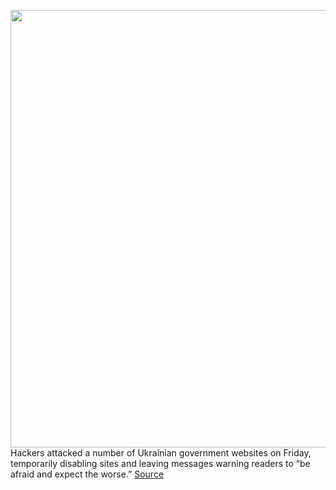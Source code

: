<img src='https://cdn.vox-cdn.com/thumbor/FmozKB6hEmA8yM-P0OrVsGUE5CI=/0x0:2040x1360/1200x800/filters:focal(857x517:1183x843)/cdn.vox-cdn.com/uploads/chorus_image/image/70386900/acastro_170621_1777_0001_fin.0.jpg' width='700px' /><br/>
Hackers attacked a number of Ukrainian government websites on Friday, temporarily disabling sites and leaving messages warning readers to “be afraid and expect the worse.”
<a href='https://www.theverge.com/2022/1/14/22883400/ukraine-government-websites-cyber-attack-russia'> Source <a/>